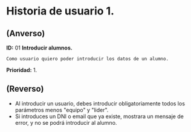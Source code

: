 # Historia de usuario 1.

## **(Anverso)**

**ID:** 01 **Introducir alumnos.**

`Como usuario quiero poder introducir los datos de un alumno.`

**Prioridad:** 1.

## **(Reverso)**
	
- Al introducir un usuario, debes introducir obligatoriamente todos los parámetros menos "equipo" y "lider".
- Si introduces un DNI o email que ya existe, mostrara un mensaje de error, y no se podrá introducir al alumno.